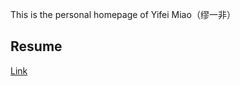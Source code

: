 This is the personal homepage of Yifei Miao（缪一非）
## Resume ##
[Link](https://github.com/MMMIU/mmmiu.github.io/blob/f3bec65075d6db79ca75d7bed35144807fdcf16b/_files/CV-YifeiMiao.pdf)
